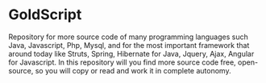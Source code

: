 # GoldScript
Repository for more source code of many programming languages such Java, Javascript, Php, Mysql, and for the most important framework that around today like Struts, Spring, Hibernate for Java, Jquery, Ajax, Angular for Javascript. In this repository will you find more source code free, open-source, so you will copy or read and work it in complete autonomy.
